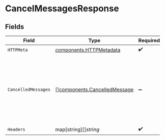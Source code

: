 # CancelMessagesResponse


## Fields

| Field                                                                                                      | Type                                                                                                       | Required                                                                                                   | Description                                                                                                |
| ---------------------------------------------------------------------------------------------------------- | ---------------------------------------------------------------------------------------------------------- | ---------------------------------------------------------------------------------------------------------- | ---------------------------------------------------------------------------------------------------------- |
| `HTTPMeta`                                                                                                 | [components.HTTPMetadata](../../models/components/httpmetadata.md)                                         | :heavy_check_mark:                                                                                         | N/A                                                                                                        |
| `CancelledMessages`                                                                                        | [][components.CancelledMessage](../../models/components/cancelledmessage.md)                               | :heavy_minus_sign:                                                                                         | The request was processed successfully. Please check the status of messages cancellation in response body. |
| `Headers`                                                                                                  | map[string][]*string*                                                                                      | :heavy_check_mark:                                                                                         | N/A                                                                                                        |